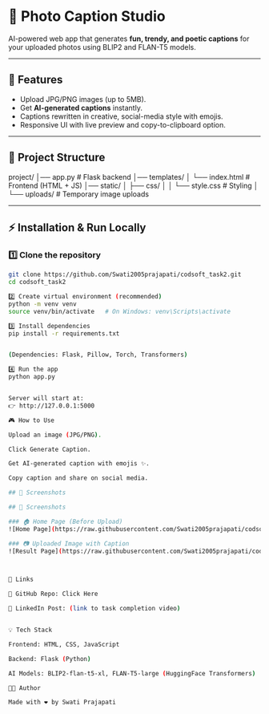# 📸 Photo Caption Studio  

AI-powered web app that generates **fun, trendy, and poetic captions** for your uploaded photos using BLIP2 and FLAN-T5 models.  

---

## 🚀 Features
- Upload JPG/PNG images (up to 5MB).  
- Get **AI-generated captions** instantly.  
- Captions rewritten in creative, social-media style with emojis.  
- Responsive UI with live preview and copy-to-clipboard option.  

---

## 📂 Project Structure

project/
│── app.py # Flask backend
│── templates/
│ └── index.html # Frontend (HTML + JS)
│── static/
│ ├── css/
│ │ └── style.css # Styling
│ └── uploads/ # Temporary image uploads


---

## ⚡ Installation & Run Locally

### 1️⃣ Clone the repository
```bash
git clone https://github.com/Swati2005prajapati/codsoft_task2.git
cd codsoft_task2

2️⃣ Create virtual environment (recommended)
python -m venv venv
source venv/bin/activate   # On Windows: venv\Scripts\activate

3️⃣ Install dependencies
pip install -r requirements.txt


(Dependencies: Flask, Pillow, Torch, Transformers)

4️⃣ Run the app
python app.py


Server will start at:
👉 http://127.0.0.1:5000

🎮 How to Use

Upload an image (JPG/PNG).

Click Generate Caption.

Get AI-generated caption with emojis ✨.

Copy caption and share on social media.

## 📸 Screenshots

## 📸 Screenshots  

### 🏠 Home Page (Before Upload)  
![Home Page](https://raw.githubusercontent.com/Swati2005prajapati/codsoft_task2/main/assets/screenshot_home.png)  

### 📷 Uploaded Image with Caption  
![Result Page](https://raw.githubusercontent.com/Swati2005prajapati/codsoft_task2/main/assets/screenshot_result.png)  



🔗 Links

📂 GitHub Repo: Click Here

🎥 LinkedIn Post: (link to task completion video)


💡 Tech Stack

Frontend: HTML, CSS, JavaScript

Backend: Flask (Python)

AI Models: BLIP2-flan-t5-xl, FLAN-T5-large (HuggingFace Transformers)

👩‍💻 Author

Made with ❤️ by Swati Prajapati





